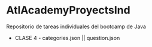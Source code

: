 # AtlAcademyProyectsInd
Repositorio de tareas individuales del bootcamp de Java
- CLASE 4 -
categories.json || 
question.json

